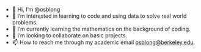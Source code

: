 - 👋 Hi, I’m @osblong
- 👀 I’m interested in learning to code and using data to solve real world problems.
- 🌱 I’m currently learning the mathematics on the background of coding.
- 💞️ I’m looking to collaborate on basic projects.
- 📫 How to reach me through my academic email osblong@berkeley.edu.

<!---
osblong/osblong is a ✨ special ✨ repository because its `README.md` (this file) appears on your GitHub profile.
You can click the Preview link to take a look at your changes.
--->
